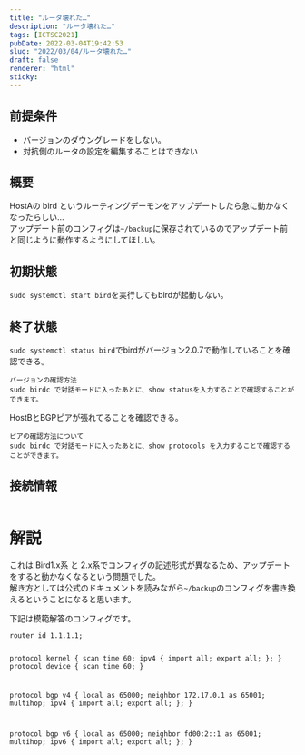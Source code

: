 ```yaml
---
title: "ルータ壊れた…"
description: "ルータ壊れた…"
tags: [ICTSC2021]
pubDate: 2022-03-04T19:42:53
slug: "2022/03/04/ルータ壊れた…"
draft: false
renderer: "html"
sticky: 
---
```



<h2 id="前提条件">前提条件</h2>



<ul><li class="">バージョンのダウングレードをしない。</li><li class="">対抗側のルータの設定を編集することはできない</li></ul>



<h2 id="概要">概要</h2>



<p>HostAの bird というルーティングデーモンをアップデートしたら急に動かなくなったらしい…<br>アップデート前のコンフィグは<code>~/backup</code>に保存されているのでアップデート前と同じように動作するようにしてほしい。</p>



<h2 id="初期状態">初期状態</h2>



<p><code>sudo systemctl start bird</code>を実行してもbirdが起動しない。</p>



<h2 id="終了状態">終了状態</h2>



<p><code>sudo systemctl status bird</code>でbirdがバージョン2.0.7で動作していることを確認できる。</p>


<div class="wp-block-syntaxhighlighter-code "><pre class="brush: plain; title: ; title: ; notranslate" title=""><code>バージョンの確認方法
sudo birdc で対話モードに入ったあとに、show statusを入力することで確認することができます。
</code></pre></div>


<p>HostBとBGPピアが張れてることを確認できる。</p>


<div class="wp-block-syntaxhighlighter-code "><pre class="brush: plain; title: ; title: ; notranslate" title=""><code>ピアの確認方法について
sudo birdc で対話モードに入ったあとに、show protocols を入力することで確認することができます。
</code></pre></div>


<h2 id="接続情報">接続情報</h2>



<figure class="wp-block-image"><img decoding="async" src="https://i.imgur.com/4GaPjtW.png.webp" alt=""/></figure>



<h1 id="解説">解説</h1>



<p>これは Bird1.x系 と 2.x系でコンフィグの記述形式が異なるため、アップデートをすると動かなくなるという問題でした。<br>解き方としては公式のドキュメントを読みながら<code>~/backup</code>のコンフィグを書き換えるということになると思います。</p>



<p>下記は模範解答のコンフィグです。</p>


<div class="wp-block-syntaxhighlighter-code "><pre class="brush: plain; title: ; title: ; notranslate" title=""><code>router id 1.1.1.1;

protocol kernel {
        scan time 60;
        ipv4 {
                import all;
                export all;
        };
}
protocol device {
        scan time 60;
}


protocol bgp v4 {
        local as 65000;
        neighbor 172.17.0.1 as 65001;
        multihop; 
        ipv4 {
                import all;
                export all;
        };
}

protocol bgp v6 {
        local as 65000;
        neighbor fd00:2::1 as 65001;
        multihop;
        ipv6 {
                import all;
                export all;
        };
}</code></pre></div>